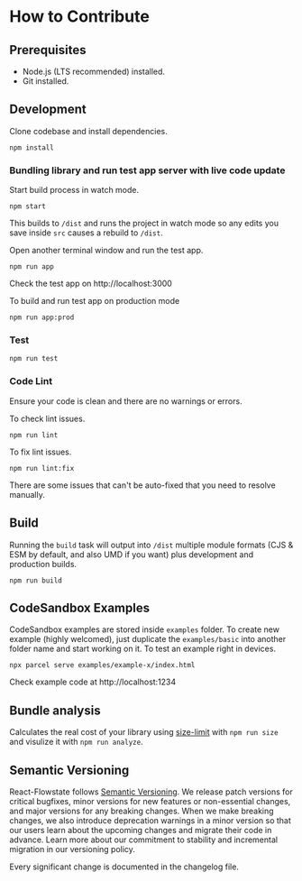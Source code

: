 # How to Contribute

## Prerequisites
- Node.js (LTS recommended) installed.
- Git installed.

## Development
Clone codebase and install dependencies.
```
npm install
```

### Bundling library and run test app server with live code update
Start build process in watch mode.
```
npm start
```
This builds to `/dist` and runs the project in watch mode so any edits you save inside `src` causes a rebuild to `/dist`.

Open another terminal window and run the test app.
```
npm run app
```
Check the test app on http://localhost:3000

To build and run test app on production mode
```
npm run app:prod
```

### Test
```
npm run test
```

### Code Lint
Ensure your code is clean and there are no warnings or errors.

To check lint issues.
```
npm run lint
```

To fix lint issues.
```
npm run lint:fix
```
There are some issues that can't be auto-fixed that you need to resolve manually.

## Build
Running the `build` task will output into `/dist` multiple module formats (CJS & ESM by default, and also UMD if you want) plus development and production builds.
```
npm run build
```

## CodeSandbox Examples
CodeSandbox examples are stored inside `examples` folder.
To create new example (highly welcomed), just duplicate the `examples/basic` into another folder name and start working on it.
To test an example right in devices.
```
npx parcel serve examples/example-x/index.html
```
Check example code at http://localhost:1234

## Bundle analysis
Calculates the real cost of your library using [size-limit](https://github.com/ai/size-limit) with `npm run size` and visulize it with `npm run analyze`.

## Semantic Versioning
React-Flowstate follows [Semantic Versioning](https://semver.org/). We release patch versions for critical bugfixes, minor versions for new features or non-essential changes, and major versions for any breaking changes. When we make breaking changes, we also introduce deprecation warnings in a minor version so that our users learn about the upcoming changes and migrate their code in advance. Learn more about our commitment to stability and incremental migration in our versioning policy.

Every significant change is documented in the changelog file.
